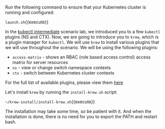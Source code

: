 Run the following command to ensure that your Kubernetes cluster is running and configured:

`launch.sh`{{execute}}

In the [kubectl intermediate](https://katacoda.com/mbah-vmw/scenarios/kubectl-intermediate) scenario lab, we introduced you to a few `kubectl` plugins (NS and CTX). Now, we are going to introduce you to `krew`, which is a plugin manager for `kubectl`. We will use `krew` to install various plugins that we will use throughout the scenario. We will be using the following plugins:

- `access-matrix` - shows an RBAC (role based access control) access matrix for server resources
- `ns`  - view or change switch namespace contexts
- `ctx` - switch between Kubernetes cluster contexts


For the full list of available plugins, please view them [here](https://github.com/kubernetes-sigs/krew-index/blob/master/plugins.md)

Let's install `krew` by running the `install-krew.sh` script:

`~/krew-install/install-krew.sh`{{execute}}

The installation may take some time, so be patient with it. And when the installation is done, there is no need for you to export the PATH and restart bash.
